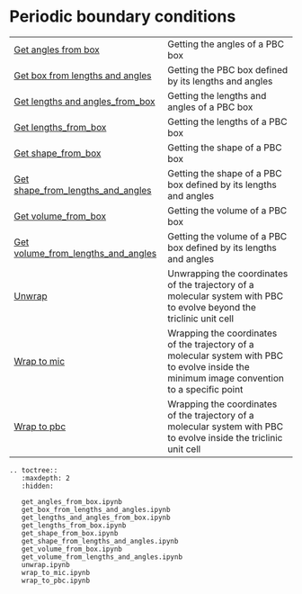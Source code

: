 # Periodic boundary conditions

|      |      |
| :--- | :--- |
| [Get angles from box](get_angles_from_box.ipynb) | Getting the angles of a PBC box |
| [Get box from lengths and angles](get_box_from_lengths_and_angles.ipynb) | Getting the PBC box defined by its lengths and angles |
| [Get lengths and angles_from_box](get_lengths_and_angles_from_box.ipynb) | Getting the lengths and angles of a PBC box |
| [Get lengths_from_box](get_lengths_from_box.ipynb) | Getting the lengths of a PBC box |
| [Get shape_from_box](get_shape_from_box.ipynb) | Getting the shape of a PBC box |
| [Get shape_from_lengths_and_angles](get_shape_from_lengths_and_angles.ipynb) | Getting the shape of a PBC box defined by its lengths and angles|
| [Get volume_from_box](get_volume_from_box.ipynb) | Getting the volume of a PBC box |
| [Get volume_from_lengths_and_angles](get_volume_from_lengths_and_angles.ipynb) | Getting the volume of a PBC box defined by its lengths and angles|
| [Unwrap](unwrap.ipynb) | Unwrapping the coordinates of the trajectory of a molecular system with PBC to evolve beyond the triclinic unit cell |
| [Wrap to mic](wrap_to_mic.ipynb) | Wrapping the coordinates of the trajectory of a molecular system with PBC to evolve inside the minimum image convention to a specific point |
| [Wrap to pbc](wrap_to_pbc.ipynb) | Wrapping the coordinates of the trajectory of a molecular system with PBC to evolve inside the triclinic unit cell |

```{eval-rst}
.. toctree::
   :maxdepth: 2
   :hidden:

   get_angles_from_box.ipynb
   get_box_from_lengths_and_angles.ipynb
   get_lengths_and_angles_from_box.ipynb
   get_lengths_from_box.ipynb
   get_shape_from_box.ipynb
   get_shape_from_lengths_and_angles.ipynb
   get_volume_from_box.ipynb
   get_volume_from_lengths_and_angles.ipynb
   unwrap.ipynb
   wrap_to_mic.ipynb
   wrap_to_pbc.ipynb
```
